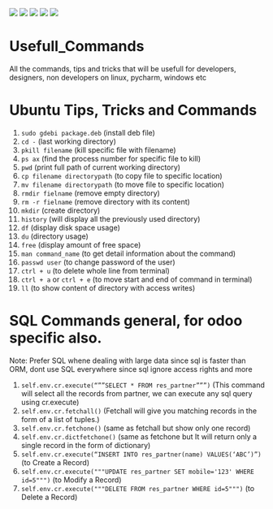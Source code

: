 <img 
     src="https://img.shields.io/badge/Made%20by%20Mohammed%20Zeeshan-4a10fb?style=for-the-badge&logo=zeeshan&logoColor=white"/> <img src="https://img.shields.io/badge/Ubuntu-E95420?style=for-the-badge&logo=ubuntu&logoColor=white"/> <img src="https://img.shields.io/badge/Odoo-6b4762?style=for-the-badge&logo=odoo&logoColor=white"/> <img src="https://img.shields.io/badge/PostgreSQL-316192?style=for-the-badge&logo=postgresql&logoColor=white"/> <img src="https://img.shields.io/badge/Pycharm-239120?style=for-the-badge&logo=pycharm&logoColor=white"/>

# Usefull_Commands 
All the commands, tips and tricks that will be usefull for developers, designers, non developers on linux, pycharm, windows etc

# Ubuntu Tips, Tricks and Commands
1. `sudo gdebi package.deb` (install deb file)
2. `cd -` (last working directory)
3. `pkill filename` (kill specific file with filename)
4. `ps ax` (find the process number for specific file to kill)
5. `pwd` (print full path of current working directory)
6. `cp filename directorypath` (to copy file to specific location)
7. `mv filename directorypath` (to move file to specific location)
8. `rmdir fielname` (remove empty directory)
9. `rm -r fielname` (remove directory with its content)
10. `mkdir` (create directory)
11. `history` (will display all the previously used directory)
12. `df` (display disk space usage)
13. `du` (directory usage)
14. `free` (display amount of free space)
15. `man command_name` (to get detail information about the command)
16. `passwd user` (to change password of the user)
17. `ctrl + u` (to delete whole line from terminal)
18. `ctrl + a` or `ctrl + e` (to move start and end of command in terminal)
19. `ll` (to show content of directory with access writes)


# SQL Commands general, for odoo specific also.
Note: Prefer SQL whene dealing with large data since sql is faster than ORM, dont use SQL everywhere since sql ignore access rights and more
1. `self.env.cr.execute(“””SELECT * FROM res_partner”””)` (This command will select all the records from partner, we can execute any sql query using cr.execute)
2. `self.env.cr.fetchall()` (Fetchall will give you matching records in the form of a list of tuples.)
3. `self.env.cr.fetchone()` (same as fetchall but show only one record)
4. `self.env.cr.dictfetchone()` (same as fetchone but It will return only a single record in the form of dictionary)
5. `self.env.cr.execute(“INSERT INTO res_partner(name) VALUES(‘ABC’)”)` (to Create a Record)
6. `self.env.cr.execute("""UPDATE res_partner SET mobile='123' WHERE id=5""")` (to Modify a Record)
7. `self.env.cr.execute("""DELETE FROM res_partner WHERE id=5""")` (to Delete a Record)


<!-- Add Any Tricks you know -->


